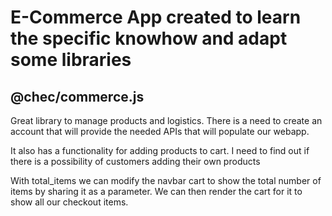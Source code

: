 # E-Commerce App created to learn the specific knowhow and adapt some libraries

## @chec/commerce.js
<p> Great library to manage products and logistics. There is a need to create an account that will provide the needed APIs that will populate our webapp.</p>

<p> It also has a functionality for adding products to cart. I need to find out if there is a possibility of customers adding their own products</p>

<p> With <italic> total_items </italic> we can modify the navbar cart to show the total number of items by sharing it as a parameter. We can then render the cart for it to show all our checkout items.</p>